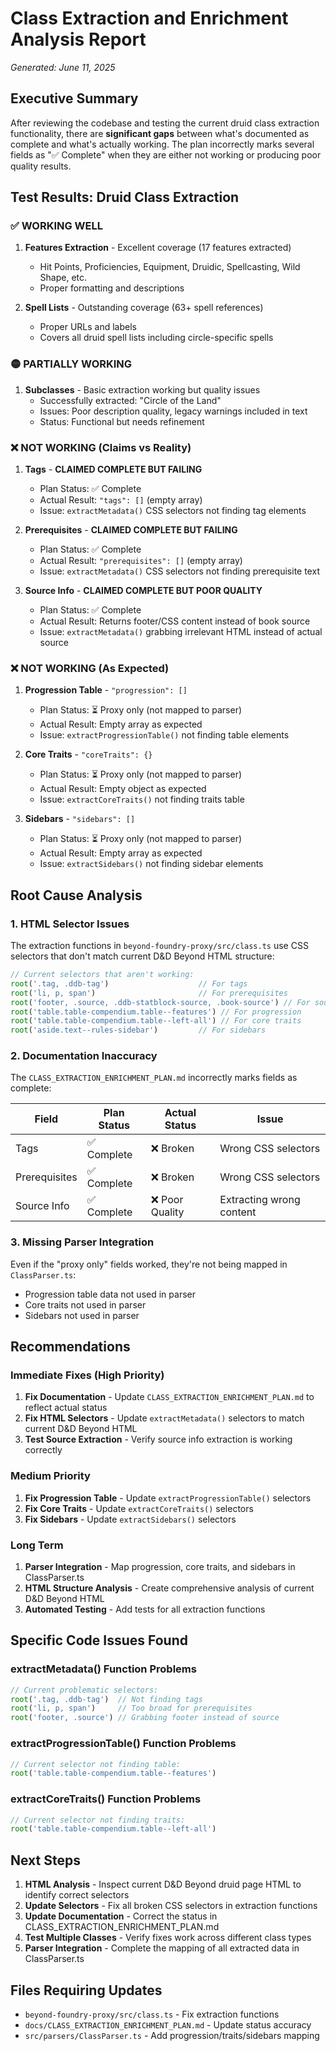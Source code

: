 # Class Extraction and Enrichment Analysis Report
*Generated: June 11, 2025*

## Executive Summary

After reviewing the codebase and testing the current druid class extraction functionality, there are **significant gaps** between what's documented as complete and what's actually working. The plan incorrectly marks several fields as "✅ Complete" when they are either not working or producing poor quality results.

## Test Results: Druid Class Extraction

### ✅ WORKING WELL
1. **Features Extraction** - Excellent coverage (17 features extracted)
   - Hit Points, Proficiencies, Equipment, Druidic, Spellcasting, Wild Shape, etc.
   - Proper formatting and descriptions

2. **Spell Lists** - Outstanding coverage (63+ spell references)
   - Proper URLs and labels
   - Covers all druid spell lists including circle-specific spells

### 🟡 PARTIALLY WORKING  
1. **Subclasses** - Basic extraction working but quality issues
   - Successfully extracted: "Circle of the Land"
   - Issues: Poor description quality, legacy warnings included in text
   - Status: Functional but needs refinement

### ❌ NOT WORKING (Claims vs Reality)
1. **Tags** - **CLAIMED COMPLETE BUT FAILING**
   - Plan Status: ✅ Complete
   - Actual Result: `"tags": []` (empty array)
   - Issue: `extractMetadata()` CSS selectors not finding tag elements

2. **Prerequisites** - **CLAIMED COMPLETE BUT FAILING**  
   - Plan Status: ✅ Complete
   - Actual Result: `"prerequisites": []` (empty array)
   - Issue: `extractMetadata()` CSS selectors not finding prerequisite text

3. **Source Info** - **CLAIMED COMPLETE BUT POOR QUALITY**
   - Plan Status: ✅ Complete  
   - Actual Result: Returns footer/CSS content instead of book source
   - Issue: `extractMetadata()` grabbing irrelevant HTML instead of actual source

### ❌ NOT WORKING (As Expected)
1. **Progression Table** - `"progression": []` 
   - Plan Status: ⏳ Proxy only (not mapped to parser)
   - Actual Result: Empty array as expected
   - Issue: `extractProgressionTable()` not finding table elements

2. **Core Traits** - `"coreTraits": {}`
   - Plan Status: ⏳ Proxy only (not mapped to parser)  
   - Actual Result: Empty object as expected
   - Issue: `extractCoreTraits()` not finding traits table

3. **Sidebars** - `"sidebars": []`
   - Plan Status: ⏳ Proxy only (not mapped to parser)
   - Actual Result: Empty array as expected
   - Issue: `extractSidebars()` not finding sidebar elements

## Root Cause Analysis

### 1. HTML Selector Issues
The extraction functions in `beyond-foundry-proxy/src/class.ts` use CSS selectors that don't match current D&D Beyond HTML structure:

```typescript
// Current selectors that aren't working:
root('.tag, .ddb-tag')                    // For tags
root('li, p, span')                       // For prerequisites  
root('footer, .source, .ddb-statblock-source, .book-source') // For source
root('table.table-compendium.table--features') // For progression
root('table.table-compendium.table--left-all') // For core traits
root('aside.text--rules-sidebar')         // For sidebars
```

### 2. Documentation Inaccuracy
The `CLASS_EXTRACTION_ENRICHMENT_PLAN.md` incorrectly marks fields as complete:

| Field | Plan Status | Actual Status | Issue |
|-------|-------------|---------------|-------|
| Tags | ✅ Complete | ❌ Broken | Wrong CSS selectors |
| Prerequisites | ✅ Complete | ❌ Broken | Wrong CSS selectors |
| Source Info | ✅ Complete | ❌ Poor Quality | Extracting wrong content |

### 3. Missing Parser Integration
Even if the "proxy only" fields worked, they're not being mapped in `ClassParser.ts`:
- Progression table data not used in parser
- Core traits not used in parser  
- Sidebars not used in parser

## Recommendations

### Immediate Fixes (High Priority)
1. **Fix Documentation** - Update `CLASS_EXTRACTION_ENRICHMENT_PLAN.md` to reflect actual status
2. **Fix HTML Selectors** - Update `extractMetadata()` selectors to match current D&D Beyond HTML
3. **Test Source Extraction** - Verify source info extraction is working correctly

### Medium Priority  
1. **Fix Progression Table** - Update `extractProgressionTable()` selectors
2. **Fix Core Traits** - Update `extractCoreTraits()` selectors
3. **Fix Sidebars** - Update `extractSidebars()` selectors

### Long Term
1. **Parser Integration** - Map progression, core traits, and sidebars in ClassParser.ts
2. **HTML Structure Analysis** - Create comprehensive analysis of current D&D Beyond HTML
3. **Automated Testing** - Add tests for all extraction functions

## Specific Code Issues Found

### extractMetadata() Function Problems
```typescript
// Current problematic selectors:
root('.tag, .ddb-tag')  // Not finding tags
root('li, p, span')     // Too broad for prerequisites
root('footer, .source') // Grabbing footer instead of source
```

### extractProgressionTable() Function Problems  
```typescript
// Current selector not finding table:
root('table.table-compendium.table--features')
```

### extractCoreTraits() Function Problems
```typescript  
// Current selector not finding traits:
root('table.table-compendium.table--left-all')
```

## Next Steps
1. **HTML Analysis** - Inspect current D&D Beyond druid page HTML to identify correct selectors
2. **Update Selectors** - Fix all broken CSS selectors in extraction functions  
3. **Update Documentation** - Correct the status in CLASS_EXTRACTION_ENRICHMENT_PLAN.md
4. **Test Multiple Classes** - Verify fixes work across different class types
5. **Parser Integration** - Complete the mapping of all extracted data in ClassParser.ts

## Files Requiring Updates
- `beyond-foundry-proxy/src/class.ts` - Fix extraction functions
- `docs/CLASS_EXTRACTION_ENRICHMENT_PLAN.md` - Update status accuracy
- `src/parsers/ClassParser.ts` - Add progression/traits/sidebars mapping
